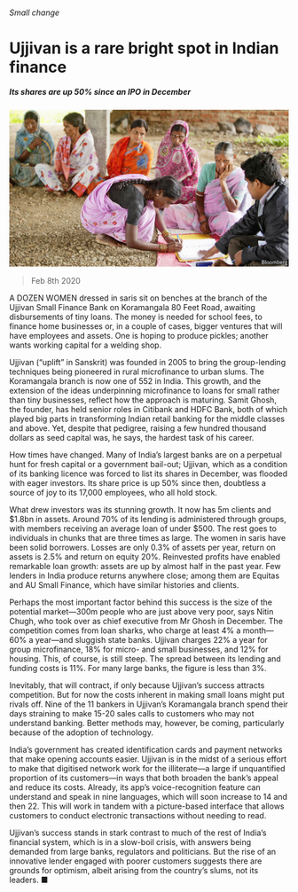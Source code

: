 ###### Small change

# Ujjivan is a rare bright spot in Indian finance 

##### Its shares are up 50% since an IPO in December 

![image](images/20200208_FNP001_0.jpg) 

> Feb 8th 2020 

A DOZEN WOMEN dressed in saris sit on benches at the branch of the Ujjivan Small Finance Bank on Koramangala 80 Feet Road, awaiting disbursements of tiny loans. The money is needed for school fees, to finance home businesses or, in a couple of cases, bigger ventures that will have employees and assets. One is hoping to produce pickles; another wants working capital for a welding shop.

Ujjivan (“uplift” in Sanskrit) was founded in 2005 to bring the group-lending techniques being pioneered in rural microfinance to urban slums. The Koramangala branch is now one of 552 in India. This growth, and the extension of the ideas underpinning microfinance to loans for small rather than tiny businesses, reflect how the approach is maturing. Samit Ghosh, the founder, has held senior roles in Citibank and HDFC Bank, both of which played big parts in transforming Indian retail banking for the middle classes and above. Yet, despite that pedigree, raising a few hundred thousand dollars as seed capital was, he says, the hardest task of his career.


How times have changed. Many of India’s largest banks are on a perpetual hunt for fresh capital or a government bail-out; Ujjivan, which as a condition of its banking licence was forced to list its shares in December, was flooded with eager investors. Its share price is up 50% since then, doubtless a source of joy to its 17,000 employees, who all hold stock.

What drew investors was its stunning growth. It now has 5m clients and $1.8bn in assets. Around 70% of its lending is administered through groups, with members receiving an average loan of under $500. The rest goes to individuals in chunks that are three times as large. The women in saris have been solid borrowers. Losses are only 0.3% of assets per year, return on assets is 2.5% and return on equity 20%. Reinvested profits have enabled remarkable loan growth: assets are up by almost half in the past year. Few lenders in India produce returns anywhere close; among them are Equitas and AU Small Finance, which have similar histories and clients.

Perhaps the most important factor behind this success is the size of the potential market—300m people who are just above very poor, says Nitin Chugh, who took over as chief executive from Mr Ghosh in December. The competition comes from loan sharks, who charge at least 4% a month—60% a year—and sluggish state banks. Ujjivan charges 22% a year for group microfinance, 18% for micro- and small businesses, and 12% for housing. This, of course, is still steep. The spread between its lending and funding costs is 11%. For many large banks, the figure is less than 3%.

Inevitably, that will contract, if only because Ujjivan’s success attracts competition. But for now the costs inherent in making small loans might put rivals off. Nine of the 11 bankers in Ujjivan’s Koramangala branch spend their days straining to make 15-20 sales calls to customers who may not understand banking. Better methods may, however, be coming, particularly because of the adoption of technology.

India’s government has created identification cards and payment networks that make opening accounts easier. Ujjivan is in the midst of a serious effort to make that digitised network work for the illiterate—a large if unquantified proportion of its customers—in ways that both broaden the bank’s appeal and reduce its costs. Already, its app’s voice-recognition feature can understand and speak in nine languages, which will soon increase to 14 and then 22. This will work in tandem with a picture-based interface that allows customers to conduct electronic transactions without needing to read.

Ujjivan’s success stands in stark contrast to much of the rest of India’s financial system, which is in a slow-boil crisis, with answers being demanded from large banks, regulators and politicians. But the rise of an innovative lender engaged with poorer customers suggests there are grounds for optimism, albeit arising from the country’s slums, not its leaders. ■

